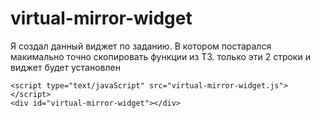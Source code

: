 # virtual-mirror-widget

Я создал данный виджет по заданию.
В котором постарался макимально точно скопировать функции из ТЗ.
только эти 2 строки и виджет будет установлен
```
<script type="text/javaScript" src="virtual-mirror-widget.js"></script>
<div id="virtual-mirror-widget"></div>
```
